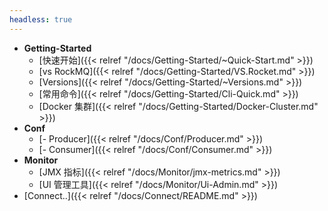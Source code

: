 ```yaml
---
headless: true
---
```


* **Getting-Started**
  * [快速开始]({{< relref "/docs/Getting-Started/~Quick-Start.md" >}})
  * [vs RockMQ]({{< relref "/docs/Getting-Started/VS.Rocket.md" >}})
  * [Versions]({{< relref "/docs/Getting-Started/~Versions.md" >}})
  * [常用命令]({{< relref "/docs/Getting-Started/Cli-Quick.md" >}})
  * [Docker 集群]({{< relref "/docs/Getting-Started/Docker-Cluster.md" >}})
* **Conf**
  * [- Producer]({{< relref "/docs/Conf/Producer.md" >}})
  * [- Consumer]({{< relref "/docs/Conf/Consumer.md" >}}) 
* **Monitor**
  * [JMX 指标]({{< relref "/docs/Monitor/jmx-metrics.md" >}})
  * [UI 管理工具]({{< relref "/docs/Monitor/Ui-Admin.md" >}})
* [Connect..]({{< relref "/docs/Connect/README.md" >}})

